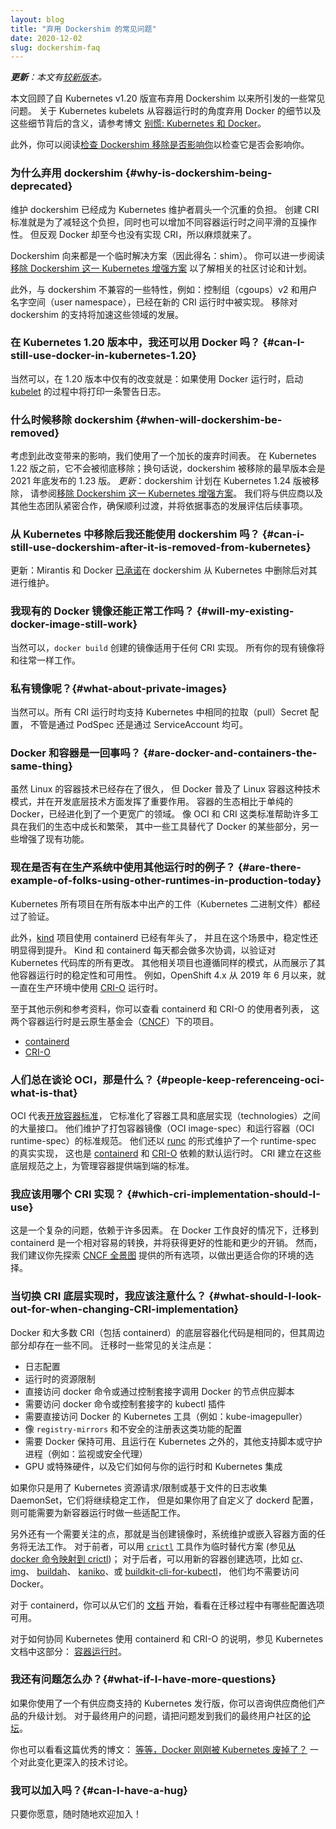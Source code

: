 ```yaml
---
layout: blog
title: "弃用 Dockershim 的常见问题"
date: 2020-12-02
slug: dockershim-faq
---
```

<!-- 
layout: blog
title: "Dockershim Deprecation FAQ"
date: 2020-12-02
slug: dockershim-faq
-->

<!--
_**Update**: There is a [newer version](/blog/2022/02/17/dockershim-faq/) of this article available._
-->
_**更新**：本文有[较新版本](/zh/blog/2022/02/17/dockershim-faq/)。_

<!-- 
This document goes over some frequently asked questions regarding the Dockershim
deprecation announced as a part of the Kubernetes v1.20 release. For more detail
on the deprecation of Docker as a container runtime for Kubernetes kubelets, and
what that means, check out the blog post
[Don't Panic: Kubernetes and Docker](/blog/2020/12/02/dont-panic-kubernetes-and-docker/).

Also, you can read [check whether Dockershim removal affects you](/docs/tasks/administer-cluster/migrating-from-dockershim/check-if-dockershim-removal-affects-you/) to check whether it does.
-->
本文回顾了自 Kubernetes v1.20 版宣布弃用 Dockershim 以来所引发的一些常见问题。
关于 Kubernetes kubelets 从容器运行时的角度弃用 Docker 的细节以及这些细节背后的含义，请参考博文
[别慌: Kubernetes 和 Docker](/blog/2020/12/02/dont-panic-kubernetes-and-docker/)。

此外，你可以阅读[检查 Dockershim 移除是否影响你](/zh/docs/tasks/administer-cluster/migrating-from-dockershim/check-if-dockershim-deprecation-affects-you/)以检查它是否会影响你。

<!-- 
### Why is dockershim being deprecated?
-->
### 为什么弃用 dockershim {#why-is-dockershim-being-deprecated}

<!-- 
Maintaining dockershim has become a heavy burden on the Kubernetes maintainers.
The CRI standard was created to reduce this burden and allow smooth interoperability
of different container runtimes. Docker itself doesn't currently implement CRI,
thus the problem.
-->
维护 dockershim 已经成为 Kubernetes 维护者肩头一个沉重的负担。
创建 CRI 标准就是为了减轻这个负担，同时也可以增加不同容器运行时之间平滑的互操作性。
但反观 Docker 却至今也没有实现 CRI，所以麻烦就来了。

<!-- 
Dockershim was always intended to be a temporary solution (hence the name: shim).
You can read more about the community discussion and planning in the
[Dockershim Removal Kubernetes Enhancement Proposal][drkep].
-->
Dockershim 向来都是一个临时解决方案（因此得名：shim）。
你可以进一步阅读
[移除 Dockershim 这一 Kubernetes 增强方案][drkep]
以了解相关的社区讨论和计划。

<!-- 
Additionally, features that were largely incompatible with the dockershim, such
as cgroups v2 and user namespaces are being implemented in these newer CRI
runtimes. Removing support for the dockershim will allow further development in
those areas.
-->
此外，与 dockershim 不兼容的一些特性，例如：控制组（cgoups）v2 和用户名字空间（user namespace），已经在新的 CRI 运行时中被实现。
移除对 dockershim 的支持将加速这些领域的发展。

[drkep]: https://github.com/kubernetes/enhancements/tree/master/keps/sig-node/2221-remove-dockershim
<!-- 
### Can I still use Docker in Kubernetes 1.20?
-->
### 在 Kubernetes 1.20 版本中，我还可以用 Docker 吗？ {#can-I-still-use-docker-in-kubernetes-1.20}

<!-- 
Yes, the only thing changing in 1.20 is a single warning log printed at [kubelet]
startup if using Docker as the runtime.
-->
当然可以，在 1.20 版本中仅有的改变就是：如果使用 Docker 运行时，启动 
[kubelet](/zh/docs/reference/command-line-tools-reference/kubelet/) 
的过程中将打印一条警告日志。

<!-- 
### When will dockershim be removed?
-->
### 什么时候移除 dockershim {#when-will-dockershim-be-removed}

<!-- 
Given the impact of this change, we are using an extended deprecation timeline.
It will not be removed before Kubernetes 1.22, meaning the earliest release without
dockershim would be 1.23 in late 2021. 
_Update_: removal of dockershim is scheduled for Kubernetes v1.24, see 
[Dockershim Removal Kubernetes Enhancement Proposal][drkep].
We will be working closely with vendors and other ecosystem groups to ensure a smooth transition and will evaluate 
things as the situation evolves.
-->
考虑到此改变带来的影响，我们使用了一个加长的废弃时间表。
在 Kubernetes 1.22 版之前，它不会被彻底移除；换句话说，dockershim 被移除的最早版本会是 2021 年底发布的 1.23 版。
_更新_：dockershim 计划在 Kubernetes 1.24 版被移除，
请参阅[移除 Dockershim 这一 Kubernetes 增强方案][drkep]。
我们将与供应商以及其他生态团队紧密合作，确保顺利过渡，并将依据事态的发展评估后续事项。


<!--
### Can I still use dockershim after it is removed from Kubernetes?
-->
### 从 Kubernetes 中移除后我还能使用 dockershim 吗？ {#can-i-still-use-dockershim-after-it-is-removed-from-kubernetes}

<!--
Update:
Mirantis and Docker have [committed][mirantis] to maintaining the dockershim after
it is removed from Kubernetes.
-->
更新：Mirantis 和 Docker [已承诺][mirantis]在 dockershim 从 Kubernetes
中删除后对其进行维护。

[mirantis]: https://www.mirantis.com/blog/mirantis-to-take-over-support-of-kubernetes-dockershim-2/


<!-- 
### Will my existing Docker images still work?
-->
### 我现有的 Docker 镜像还能正常工作吗？ {#will-my-existing-docker-image-still-work}

<!-- 
Yes, the images produced from `docker build` will work with all CRI implementations.
All your existing images will still work exactly the same.
-->
当然可以，`docker build` 创建的镜像适用于任何 CRI 实现。
所有你的现有镜像将和往常一样工作。

<!-- 
### What about private images?
-->
### 私有镜像呢？{#what-about-private-images}

<!-- 
Yes. All CRI runtimes support the same pull secrets configuration used in
Kubernetes, either via the PodSpec or ServiceAccount.
-->
当然可以。所有 CRI 运行时均支持 Kubernetes 中相同的拉取（pull）Secret 配置，
不管是通过 PodSpec 还是通过 ServiceAccount 均可。

<!-- 
### Are Docker and containers the same thing?
-->
### Docker 和容器是一回事吗？ {#are-docker-and-containers-the-same-thing}

<!-- 
Docker popularized the Linux containers pattern and has been instrumental in
developing the underlying technology, however containers in Linux have existed
for a long time. The container ecosystem has grown to be much broader than just
Docker. Standards like OCI and CRI have helped many tools grow and thrive in our
ecosystem, some replacing aspects of Docker while others enhance existing
functionality.
-->
虽然 Linux 的容器技术已经存在了很久，
但 Docker 普及了 Linux 容器这种技术模式，并在开发底层技术方面发挥了重要作用。
容器的生态相比于单纯的 Docker，已经进化到了一个更宽广的领域。
像 OCI 和 CRI 这类标准帮助许多工具在我们的生态中成长和繁荣，
其中一些工具替代了 Docker 的某些部分，另一些增强了现有功能。

<!-- 
### Are there examples of folks using other runtimes in production today?
-->
### 现在是否有在生产系统中使用其他运行时的例子？ {#are-there-example-of-folks-using-other-runtimes-in-production-today}

<!-- 
All Kubernetes project produced artifacts (Kubernetes binaries) are validated
with each release.
-->
Kubernetes 所有项目在所有版本中出产的工件（Kubernetes 二进制文件）都经过了验证。

<!-- 
Additionally, the [kind] project has been using containerd for some time and has
seen an improvement in stability for its use case. Kind and containerd are leveraged
multiple times every day to validate any changes to the Kubernetes codebase. Other
related projects follow a similar pattern as well, demonstrating the stability and
usability of other container runtimes. As an example, OpenShift 4.x has been
using the [CRI-O] runtime in production since June 2019.
-->
此外，[kind] 项目使用 containerd 已经有年头了，
并且在这个场景中，稳定性还明显得到提升。
Kind 和 containerd 每天都会做多次协调，以验证对 Kubernetes 代码库的所有更改。
其他相关项目也遵循同样的模式，从而展示了其他容器运行时的稳定性和可用性。
例如，OpenShift 4.x 从 2019 年 6 月以来，就一直在生产环境中使用 [CRI-O] 运行时。

<!-- 
For other examples and references you can look at the adopters of containerd and
CRI-O, two container runtimes under the Cloud Native Computing Foundation ([CNCF]).
- [containerd](https://github.com/containerd/containerd/blob/master/ADOPTERS.md)
- [CRI-O](https://github.com/cri-o/cri-o/blob/master/ADOPTERS.md)
-->
至于其他示例和参考资料，你可以查看 containerd 和 CRI-O 的使用者列表，
这两个容器运行时是云原生基金会（[CNCF]）下的项目。

- [containerd](https://github.com/containerd/containerd/blob/master/ADOPTERS.md)
- [CRI-O](https://github.com/cri-o/cri-o/blob/master/ADOPTERS.md)

[CRI-O]: https://cri-o.io/
[kind]: https://kind.sigs.k8s.io/
[CNCF]: https://cncf.io


<!-- 
### People keep referencing OCI, what is that?
-->
### 人们总在谈论 OCI，那是什么？ {#people-keep-referenceing-oci-what-is-that}

<!-- 
OCI stands for the [Open Container Initiative], which standardized many of the
interfaces between container tools and technologies. They maintain a standard
specification for packaging container images (OCI image-spec) and running containers
(OCI runtime-spec). They also maintain an actual implementation of the runtime-spec
in the form of [runc], which is the underlying default runtime for both
[containerd] and [CRI-O]. The CRI builds on these low-level specifications to
provide an end-to-end standard for managing containers.
-->
OCI 代表[开放容器标准](https://opencontainers.org/about/overview/)，
它标准化了容器工具和底层实现（technologies）之间的大量接口。
他们维护了打包容器镜像（OCI image-spec）和运行容器（OCI runtime-spec）的标准规范。
他们还以 [runc](https://github.com/opencontainers/runc) 
的形式维护了一个 runtime-spec 的真实实现，
这也是 [containerd](https://containerd.io/) 和 [CRI-O](https://cri-o.io/) 依赖的默认运行时。
CRI 建立在这些底层规范之上，为管理容器提供端到端的标准。

<!-- 
### Which CRI implementation should I use?
-->
### 我应该用哪个 CRI 实现？ {#which-cri-implementation-should-I-use}

<!-- 
That’s a complex question and it depends on a lot of factors. If Docker is
working for you, moving to containerd should be a relatively easy swap and
will have strictly better performance and less overhead. However, we encourage you
to explore all the options from the [CNCF landscape] in case another would be an
even better fit for your environment.
-->
这是一个复杂的问题，依赖于许多因素。
在 Docker 工作良好的情况下，迁移到 containerd 是一个相对容易的转换，并将获得更好的性能和更少的开销。
然而，我们建议你先探索 [CNCF 全景图](https://landscape.cncf.io/card-mode?category=container-runtime&grouping=category)
提供的所有选项，以做出更适合你的环境的选择。

<!-- 
### What should I look out for when changing CRI implementations?
-->
### 当切换 CRI 底层实现时，我应该注意什么？ {#what-should-I-look-out-for-when-changing-CRI-implementation}

<!-- 
While the underlying containerization code is the same between Docker and most
CRIs (including containerd), there are a few differences around the edges. Some
common things to consider when migrating are:
-->
Docker 和大多数 CRI（包括 containerd）的底层容器化代码是相同的，但其周边部分却存在一些不同。
迁移时一些常见的关注点是：

<!-- 
- Logging configuration
- Runtime resource limitations
- Node provisioning scripts that call docker or use docker via it's control socket
- Kubectl plugins that require docker CLI or the control socket
- Kubernetes tools that require direct access to Docker (e.g. kube-imagepuller)
- Configuration of functionality like `registry-mirrors` and insecure registries 
- Other support scripts or daemons that expect Docker to be available and are run
  outside of Kubernetes (e.g. monitoring or security agents)
- GPUs or special hardware and how they integrate with your runtime and Kubernetes
-->

- 日志配置
- 运行时的资源限制
- 直接访问 docker 命令或通过控制套接字调用 Docker 的节点供应脚本
- 需要访问 docker 命令或控制套接字的 kubectl 插件
- 需要直接访问 Docker 的 Kubernetes 工具（例如：kube-imagepuller）
- 像 `registry-mirrors` 和不安全的注册表这类功能的配置
- 需要 Docker 保持可用、且运行在 Kubernetes 之外的，其他支持脚本或守护进程（例如：监视或安全代理）
- GPU 或特殊硬件，以及它们如何与你的运行时和 Kubernetes 集成

<!-- 
If you use Kubernetes resource requests/limits or file-based log collection
DaemonSets then they will continue to work the same, but if you’ve customized
your dockerd configuration, you’ll need to adapt that for your new container
runtime where possible.
-->
如果你只是用了 Kubernetes 资源请求/限制或基于文件的日志收集 DaemonSet，它们将继续稳定工作，
但是如果你用了自定义了 dockerd 配置，则可能需要为新容器运行时做一些适配工作。

<!-- 
Another thing to look out for is anything expecting to run for system maintenance
or nested inside a container when building images will no longer work. For the
former, you can use the [`crictl`][cr] tool as a drop-in replacement (see [mapping from dockercli to crictl](/docs/reference/tools/map-crictl-dockercli/)) and for the
latter you can use newer container build options like [img], [buildah],
[kaniko], or [buildkit-cli-for-kubectl] that don’t require Docker.
-->
另外还有一个需要关注的点，那就是当创建镜像时，系统维护或嵌入容器方面的任务将无法工作。
对于前者，可以用 [`crictl`](https://github.com/kubernetes-sigs/cri-tools) 工具作为临时替代方案
(参见[从 docker 命令映射到 crictl](/zh/docs/reference/tools/map-crictl-dockercli/))；
对于后者，可以用新的容器创建选项，比如
[cr](https://github.com/kubernetes-sigs/cri-tools)、
[img](https://github.com/genuinetools/img)、
[buildah](https://github.com/containers/buildah)、
[kaniko](https://github.com/GoogleContainerTools/kaniko)、或 
[buildkit-cli-for-kubectl](https://github.com/vmware-tanzu/buildkit-cli-for-kubectl
)，
他们均不需要访问 Docker。

<!-- 
For containerd, you can start with their [documentation] to see what configuration
options are available as you migrate things over.
-->
对于 containerd，你可以从它们的
[文档](https://github.com/containerd/cri/blob/master/docs/registry.md)
开始，看看在迁移过程中有哪些配置选项可用。

<!-- 
For instructions on how to use containerd and CRI-O with Kubernetes, see the
Kubernetes documentation on [Container Runtimes]
-->
对于如何协同 Kubernetes 使用 containerd 和 CRI-O 的说明，参见 Kubernetes 文档中这部分：
[容器运行时](/zh/docs/setup/production-environment/container-runtimes)。

<!-- 
### What if I have more questions?
-->
### 我还有问题怎么办？{#what-if-I-have-more-questions}

<!-- 
If you use a vendor-supported Kubernetes distribution, you can ask them about
upgrade plans for their products. For end-user questions, please post them
to our end user community forum: https://discuss.kubernetes.io/. 
-->
如果你使用了一个有供应商支持的 Kubernetes 发行版，你可以咨询供应商他们产品的升级计划。
对于最终用户的问题，请把问题发到我们的最终用户社区的[论坛](https://discuss.kubernetes.io/)。

<!-- 
You can also check out the excellent blog post
[Wait, Docker is deprecated in Kubernetes now?][dep] a more in-depth technical
discussion of the changes.
-->
你也可以看看这篇优秀的博文：
[等等，Docker 刚刚被 Kubernetes 废掉了？](https://dev.to/inductor/wait-docker-is-deprecated-in-kubernetes-now-what-do-i-do-e4m) 
一个对此变化更深入的技术讨论。

<!-- 
### Can I have a hug?
-->
### 我可以加入吗？{#can-I-have-a-hug}

<!-- 
Always and whenever you want!  🤗🤗
-->
只要你愿意，随时随地欢迎加入！

